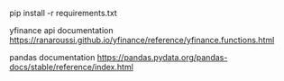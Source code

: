 pip install -r requirements.txt

yfinance api documentation
https://ranaroussi.github.io/yfinance/reference/yfinance.functions.html 

pandas documentation
https://pandas.pydata.org/pandas-docs/stable/reference/index.html

